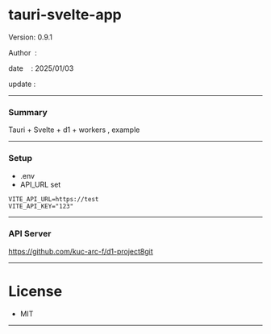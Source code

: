 ﻿# tauri-svelte-app

 Version: 0.9.1

 Author  : 

 date    : 2025/01/03

 update  :

***
### Summary

Tauri + Svelte + d1 + workers , example

***
### Setup

* .env
* API_URL set

```
VITE_API_URL=https://test
VITE_API_KEY="123"
```

***
### API Server

https://github.com/kuc-arc-f/d1-project8git

***
# License

* MIT

***


